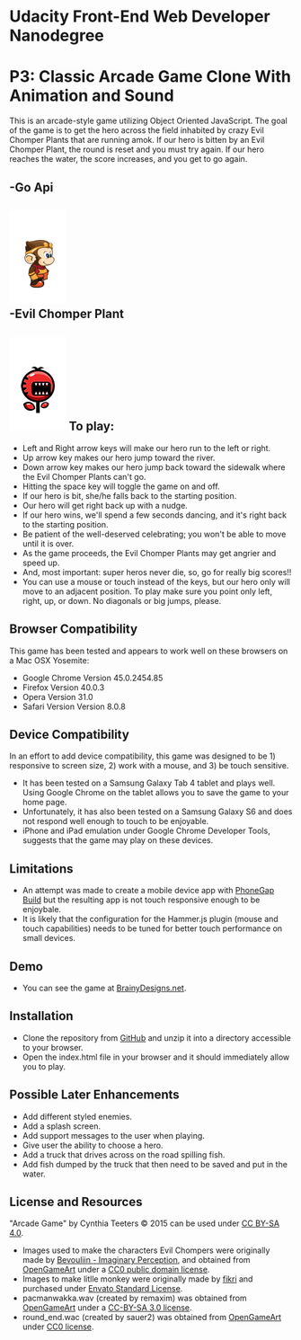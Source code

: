 Udacity Front-End Web Developer Nanodegree
===============================
P3: Classic Arcade Game Clone With Animation and Sound
===============================
This is an arcade-style game utilizing Object Oriented JavaScript. The goal of the game is to get the hero across the field inhabited by crazy Evil Chomper Plants that are running amok. If our hero is bitten by an Evil Chomper Plant, the round is reset and you must try again. If our hero reaches the water, the score increases, and you get to go again.

-Go Api
---
![Api](images/wu-idle.png)  
-Evil Chomper Plant
---
![Evil](images/evil-red-flower-2.png)
To play:
---
- Left and Right arrow keys will make our hero run to the left or right.
- Up arrow key makes our hero jump toward the river.
- Down arrow key makes our hero jump back toward the sidewalk where the Evil Chomper Plants can't go.
- Hitting the space key will toggle the game on and off.
- If our hero is bit, she/he falls back to the starting position.
- Our hero will get right back up with a nudge.
- If our hero wins, we'll spend a few seconds dancing, and it's right back to the starting position.
- Be patient of the well-deserved celebrating; you won't be able to move until it is over.
- As the game proceeds, the Evil Chomper Plants may get angrier and speed up.
- And, most important: super heros never die, so, go for really big scores!!
- You can use a mouse or touch instead of the keys, but our hero only will move to an adjacent position. To play make sure you point only left, right, up, or down. No diagonals or big jumps, please.

Browser Compatibility
---
This game has been tested and appears to work well on these browsers on a Mac OSX Yosemite:
* Google Chrome Version 45.0.2454.85
* Firefox Version 40.0.3
* Opera Version 31.0
* Safari Version Version 8.0.8

Device Compatibility
---
In an effort to add device compatibility, this game was designed to be 1) responsive to screen size, 2) work with a mouse, and 3) be touch sensitive.
- It has been tested on a Samsung Galaxy Tab 4 tablet and plays well. Using Google Chrome on the tablet allows you to save the game to your home page.
- Unfortunately, it has also been tested on a Samsung Galaxy S6 and does not respond well enough to touch to be enjoyable.
- iPhone and iPad emulation under Google Chrome Developer Tools, suggests that the game may play on these devices.

Limitations
---
- An attempt was made to create a mobile device app with [PhoneGap Build](https://build.phonegap.com/apps) but the resulting app is not touch responsive enough to be enjoybale.
- It is likely that the configuration for the Hammer.js plugin (mouse and touch capabilities) needs to be tuned for better touch performance on small devices.

Demo
---
- You can see the game at [BrainyDesigns.net](http://brainydesigns.net/arcade-game).

## Installation
- Clone the repository from [GitHub](http://GitHub.com/cynthiateeters/arcade-game) and unzip it into a directory accessible to your browser.
- Open the index.html file in your browser and it should immediately allow you to play.

## Possible Later Enhancements
- Add different styled enemies.
- Add a splash screen.
- Add support messages to the user when playing.
- Give user the ability to choose a hero.
- Add a truck that drives across on the road spilling fish.
- Add fish dumped by the truck that then need to be saved and put in the water.

## License and Resources
"Arcade Game" by Cynthia Teeters © 2015 can be used under [CC BY-SA 4.0](http://creativecommons.org/licenses/by-sa/4.0/).
- Images used to make the characters Evil Chompers were originally made by [Bevouliin - Imaginary Perception](http://bevouliin.com), and obtained from [OpenGameArt](http://opengameart.org) under a [CC0 public domain license](http://creativecommons.org/publicdomain/zero/1.0/).
- Images to make litlle monkey were originally made by [fikri](http://graphicriver.net/user/fikri) and purchased under [Envato Standard License](http://graphicriver.net/licenses/standard?license=regular).
- pacmanwakka.wav (created by remaxim) was obtained from [OpenGameArt](http://opengameart.org/content/pacman-clone-wakka-sound) under a [CC-BY-SA 3.0 license](http://creativecommons.org/licenses/by-sa/3.0/).
- round_end.wac (created by sauer2) was obtained from [OpenGameArt](http://opengameart.org/content/oldschool-win-and-die-jump-and-run-soundscreated) under [CC0 license](http://creativecommons.org/publicdomain/zero/1.0/).

